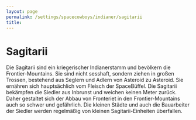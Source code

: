 ```yaml
---
layout: page
permalink: /settings/spacecowboys/indianer/sagitarii
title: 
---
```


# Sagitarii

Die Sagitarii sind ein kriegerischer Indianerstamm und bevölkern die Frontier-Mountains. Sie sind nicht sesshaft, sondern ziehen in großen Trossen, bestehend aus Seglern und Adlern von Asteroid zu Asteroid. Sie ernähren sich hauptsächlich vom Fleisch der SpaceBüffel. Die Sagitarii bekämpfen die Siedler aus Inbrunst und weichen keinen Meter zurück. Daher gestaltet sich der Abbau von Fronteriet in den Frontier-Mountains auch so schwer und gefährlich. Die kleinen Städte und auch die Bauarbeiter der Siedler werden regelmäßig von kleinen Sagitarii-Einheiten überfallen.

